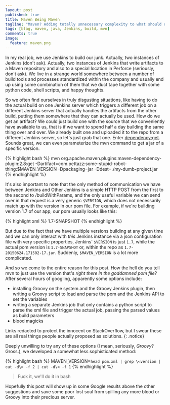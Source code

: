 ```yaml
---
layout: post
published: true
title: Maven Being Maven
tagline: "Maven? Adding totally unnecessary complexity to what should otherwise be a very simple task? No way!"
tags: [blag, maven, java, Jenkins, build, mvn]
comments: true
image:
  feature: maven.png
---
```


In my real job, we use Jenkins to build our junk. Actually, two instances of Jenkins (don't ask). Actually, two instances of Jenkins that write artifacts to a Maven repository and also to a special location in Perforce (seriously, don't ask). We live in a strange world somewhere between a number of build tools and processes standardized within the company and usually end up using some combination of them that we duct tape together with some python code, shell scripts, and happy thoughts. <!--more-->

So we often find ourselves in truly disgusting situations, like having to do the actual build on one Jenkins server which triggers a different job on a different Jenkins server that actually handles the artifacts from the other build, putting them somewhere that they can actually be used. How do we get an artifact? We could just build one with the source that we conveniently have available to us, that is if we want to spend half a day building the same thing over and over. We already built one and uploaded it to the repo from a different Jenkins server, so let's just grab that one. Enter [dependency:get](https://maven.apache.org/plugins/maven-dependency-plugin/get-mojo.html). Sounds great, we can even parameterize the mvn command to get a jar of a specific version.

{% highlight bash %}
mvn org.apache.maven.plugins:maven-dependency-plugin:2.8:get -Dartifact=com.pettazz:some-stupid-robot-thing:$MAVEN_VERSION -Dpackaging=jar -Ddest=./my-dumb-project.jar
{% endhighlight %}

It's also important to note that the only method of communication we have between Jenkins and Other Jenkins is a simple HTTP POST from the first to the second to /buildWithParams, and the only useful variable we can send over in that request is a very generic ``$VERSION``, which does not necessarily match up with the version in our pom file. For example, if we're building version 1.7 of our app, our pom usually looks like this:

{% highlight xml %}
<version>1.7-SNAPSHOT</version>
{% endhighlight %}

But due to the fact that we have multiple versions building at any given time and we can only interact with _this_ Jenkins instance via a json configuration file with very specific properties, Jenkins' ``$VERSION`` is just ``1.7``, while the actual pom version is ``1.7-SNAPSHOT`` or, within the repo as ``1.7-20150624.171502-17.jar``. Suddenly, ``$MAVEN_VERSION`` is a lot more complicated.

And so we come to the entire reason for this post. How the hell do you tell mvn to just use the version that's _right there in the goddamned pom file_? After several hours of googling, apparently some options include: 

- installing Groovy on the system and the Groovy Jenkins plugin, then writing a Groovy script to load and parse the pom and the Jenkins API to set the variables
- writing a separate Jenkins job that only contains a python script to parse the xml file and trigger the actual job, passing the parsed values as build parameters 
- blood magicks

Links redacted to protect the innocent on StackOverflow, but I swear these are all real things people actually proposed as solutions.
{: .notice}

Deeply unwilling to try any of these options (I mean, seriously, _Groovy_? Gross.), we developed a somewhat less sophisticated method:

{% highlight bash %}
MAVEN_VERSION=`head pom.xml | grep \<version | cut -d\> -f 2 | cut -d\< -f 1`
{% endhighlight %}

> Fuck it, we'll do it in bash

Hopefully this post will show up in some Google results above the other suggestions and save some poor lost soul from spilling any more blood or Groovy into their precious server.
